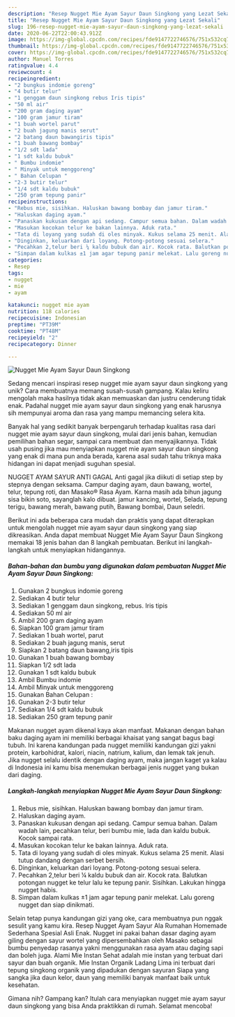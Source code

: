 ```yaml
---
description: "Resep Nugget Mie Ayam Sayur Daun Singkong yang Lezat Sekali"
title: "Resep Nugget Mie Ayam Sayur Daun Singkong yang Lezat Sekali"
slug: 196-resep-nugget-mie-ayam-sayur-daun-singkong-yang-lezat-sekali
date: 2020-06-22T22:00:43.912Z
image: https://img-global.cpcdn.com/recipes/fde9147722746576/751x532cq70/nugget-mie-ayam-sayur-daun-singkong-foto-resep-utama.jpg
thumbnail: https://img-global.cpcdn.com/recipes/fde9147722746576/751x532cq70/nugget-mie-ayam-sayur-daun-singkong-foto-resep-utama.jpg
cover: https://img-global.cpcdn.com/recipes/fde9147722746576/751x532cq70/nugget-mie-ayam-sayur-daun-singkong-foto-resep-utama.jpg
author: Manuel Torres
ratingvalue: 4.4
reviewcount: 4
recipeingredient:
- "2 bungkus indomie goreng"
- "4 butir telur"
- "1 genggam daun singkong rebus Iris tipis"
- "50 ml air"
- "200 gram daging ayam"
- "100 gram jamur tiram"
- "1 buah wortel parut"
- "2 buah jagung manis serut"
- "2 batang daun bawangiris tipis"
- "1 buah bawang bombay"
- "1/2 sdt lada"
- "1 sdt kaldu bubuk"
- " Bumbu indomie"
- " Minyak untuk menggoreng"
- " Bahan Celupan "
- "2-3 butir telur"
- "1/4 sdt kaldu bubuk"
- "250 gram tepung panir"
recipeinstructions:
- "Rebus mie, sisihkan. Haluskan bawang bombay dan jamur tiram."
- "Haluskan daging ayam."
- "Panaskan kukusan dengan api sedang. Campur semua bahan. Dalam wadah lain, pecahkan telur, beri bumbu mie, lada dan kaldu bubuk. Kocok sampai rata."
- "Masukan kocokan telur ke bakan lainnya. Aduk rata."
- "Tata di loyang yang sudah di oles minyak. Kukus selama 25 menit. Alasi tutup dandang dengan serbet bersih."
- "Dinginkan, keluarkan dari loyang. Potong-potong sesuai selera."
- "Pecahkan 2,telur beri ¼ kaldu bubuk dan air. Kocok rata. Balutkan potongan nugget ke telur lalu ke tepung panir. Sisihkan. Lakukan hingga nugget habis."
- "Simpan dalam kulkas ±1 jam agar tepung panir melekat. Lalu goreng nugget dan siap dinikmati."
categories:
- Resep
tags:
- nugget
- mie
- ayam

katakunci: nugget mie ayam 
nutrition: 118 calories
recipecuisine: Indonesian
preptime: "PT39M"
cooktime: "PT48M"
recipeyield: "2"
recipecategory: Dinner

---
```



![Nugget Mie Ayam Sayur Daun Singkong](https://img-global.cpcdn.com/recipes/fde9147722746576/751x532cq70/nugget-mie-ayam-sayur-daun-singkong-foto-resep-utama.jpg)

Sedang mencari inspirasi resep nugget mie ayam sayur daun singkong yang unik? Cara membuatnya memang susah-susah gampang. Kalau keliru mengolah maka hasilnya tidak akan memuaskan dan justru cenderung tidak enak. Padahal nugget mie ayam sayur daun singkong yang enak harusnya sih mempunyai aroma dan rasa yang mampu memancing selera kita.

Banyak hal yang sedikit banyak berpengaruh terhadap kualitas rasa dari nugget mie ayam sayur daun singkong, mulai dari jenis bahan, kemudian pemilihan bahan segar, sampai cara membuat dan menyajikannya. Tidak usah pusing jika mau menyiapkan nugget mie ayam sayur daun singkong yang enak di mana pun anda berada, karena asal sudah tahu triknya maka hidangan ini dapat menjadi suguhan spesial.

NUGGET AYAM SAYUR ANTI GAGAL Anti gagal jika diikuti di setiap step by stepnya dengan seksama. Campur daging ayam, daun bawang, wortel, telur, tepung roti, dan Masako® Rasa Ayam. Karna masih ada bihun jagung sisa bikin soto, sayanglah kalo dibuat. jamur kancing, wortel, Selada, tepung terigu, bawang merah, bawang putih, Bawang bombai, Daun seledri.


Berikut ini ada beberapa cara mudah dan praktis yang dapat diterapkan untuk mengolah nugget mie ayam sayur daun singkong yang siap dikreasikan. Anda dapat membuat Nugget Mie Ayam Sayur Daun Singkong memakai 18 jenis bahan dan 8 langkah pembuatan. Berikut ini langkah-langkah untuk menyiapkan hidangannya.

<!--inarticleads1-->

##### Bahan-bahan dan bumbu yang digunakan dalam pembuatan Nugget Mie Ayam Sayur Daun Singkong:

1. Gunakan 2 bungkus indomie goreng
1. Sediakan 4 butir telur
1. Sediakan 1 genggam daun singkong, rebus. Iris tipis
1. Sediakan 50 ml air
1. Ambil 200 gram daging ayam
1. Siapkan 100 gram jamur tiram
1. Sediakan 1 buah wortel, parut
1. Sediakan 2 buah jagung manis, serut
1. Siapkan 2 batang daun bawang,iris tipis
1. Gunakan 1 buah bawang bombay
1. Siapkan 1/2 sdt lada
1. Gunakan 1 sdt kaldu bubuk
1. Ambil  Bumbu indomie
1. Ambil  Minyak untuk menggoreng
1. Gunakan  Bahan Celupan :
1. Gunakan 2-3 butir telur
1. Sediakan 1/4 sdt kaldu bubuk
1. Sediakan 250 gram tepung panir


Makanan nugget ayam dikenal kaya akan manfaat. Makanan dengan bahan baku daging ayam ini memiliki berbagai khaisat yang sangat bagus bagi tubuh. Ini karena kandungan pada nugget memiliki kandungan gizi yakni protein, karbohidrat, kalori, niacin, natrium, kalium, dan lemak tak jenuh. Jika nugget selalu identik dengan daging ayam, maka jangan kaget ya kalau di Indonesia ini kamu bisa menemukan berbagai jenis nugget yang bukan dari daging. 

<!--inarticleads2-->

##### Langkah-langkah menyiapkan Nugget Mie Ayam Sayur Daun Singkong:

1. Rebus mie, sisihkan. Haluskan bawang bombay dan jamur tiram.
1. Haluskan daging ayam.
1. Panaskan kukusan dengan api sedang. Campur semua bahan. Dalam wadah lain, pecahkan telur, beri bumbu mie, lada dan kaldu bubuk. Kocok sampai rata.
1. Masukan kocokan telur ke bakan lainnya. Aduk rata.
1. Tata di loyang yang sudah di oles minyak. Kukus selama 25 menit. Alasi tutup dandang dengan serbet bersih.
1. Dinginkan, keluarkan dari loyang. Potong-potong sesuai selera.
1. Pecahkan 2,telur beri ¼ kaldu bubuk dan air. Kocok rata. Balutkan potongan nugget ke telur lalu ke tepung panir. Sisihkan. Lakukan hingga nugget habis.
1. Simpan dalam kulkas ±1 jam agar tepung panir melekat. Lalu goreng nugget dan siap dinikmati.


Selain tetap punya kandungan gizi yang oke, cara membuatnya pun nggak sesulit yang kamu kira. Resep Nugget Ayam Sayur Ala Rumahan Homemade Sederhana Spesial Asli Enak. Nugget ini pakai bahan dasar daging ayam giling dengan sayur wortel yang dipersembahkan oleh Masako sebagai bumbu penyedap rasanya yakni menggunakan rasa ayam atau daging sapi dan boleh juga. Alami Mie Instan Sehat adalah mie instan yang terbuat dari sayur dan buah organik. Mie Instan Organik Ladang Lima ini terbuat dari tepung singkong organik yang dipadukan dengan sayuran Siapa yang sangka jika daun kelor, daun yang memiliki banyak manfaat baik untuk kesehatan. 

Gimana nih? Gampang kan? Itulah cara menyiapkan nugget mie ayam sayur daun singkong yang bisa Anda praktikkan di rumah. Selamat mencoba!
